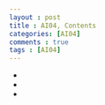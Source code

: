 ```yaml
---
layout : post
title : AI04, Contents
categories: [AI04]
comments : true
tags : [AI04]
---
```


- <a href='' class='jb-medium'></a>
- <a href='' class='jb-medium'></a>
- <a href='' class='jb-medium'></a>
